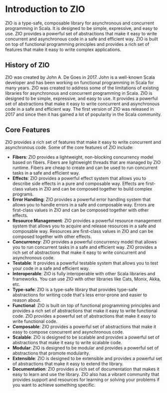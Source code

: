 # Introduction to ZIO

ZIO is a type-safe, composable library for asynchronous and concurrent programming in Scala. It is designed to be simple, expressive, and easy to use. ZIO provides a powerful set of abstractions that make it easy to write concurrent and asynchronous code in a safe and efficient way. ZIO is built on top of functional programming principles and provides a rich set of features that make it easy to write complex applications.

## History of ZIO

ZIO was created by John A. De Goes in 2017. John is a well-known Scala developer and has been working on functional programming in Scala for many years. ZIO was created to address some of the limitations of existing libraries for asynchronous and concurrent programming in Scala. ZIO is designed to be simple, expressive, and easy to use. It provides a powerful set of abstractions that make it easy to write concurrent and asynchronous code in a safe and efficient way. The first version of ZIO was released in 2017 and since then it has gained a lot of popularity in the Scala community.

## Core Features

ZIO provides a rich set of features that make it easy to write concurrent and asynchronous code. Some of the core features of ZIO include:

- **Fibers**: ZIO provides a lightweight, non-blocking concurrency model based on fibers. Fibers are lightweight threads that are managed by ZIO runtime. Fibers are cheap to create and can be used to run concurrent tasks in a safe and efficient way.
- **Effects**: ZIO provides a powerful effect system that allows you to describe side effects in a pure and composable way. Effects are first-class values in ZIO and can be composed together to build complex programs.
- **Error Handling**: ZIO provides a powerful error handling system that allows you to handle errors in a safe and composable way. Errors are first-class values in ZIO and can be composed together with other effects.
- **Resource Management**: ZIO provides a powerful resource management system that allows you to acquire and release resources in a safe and composable way. Resources are first-class values in ZIO and can be composed together with other effects.
- **Concurrency**: ZIO provides a powerful concurrency model that allows you to run concurrent tasks in a safe and efficient way. ZIO provides a rich set of abstractions that make it easy to write concurrent and asynchronous code.
- **Testable**: It provides a powerful testable system that allows you to test your code in a safe and efficient way. 
- **Interoperable**: ZIO is fully interoperable with other Scala libraries and frameworks. You can use ZIO with other libraries like Cats, Monix, Akka, etc.
- **Type-safe**: ZIO is a type-safe library that provides type-safe abstractions for writing code that's less error-prone and easier to reason about.
- **Functional**: ZIO is built on top of functional programming principles and provides a rich set of abstractions that make it easy to write functional code. ZIO provides a powerful set of abstractions that make it easy to write functional code.
- **Composable**: ZIO provides a powerful set of abstractions that make it easy to compose concurrent and asynchronous code.
- **Scalable**: ZIO is designed to be scalable and provides a powerful set of abstractions that make it easy to write scalable code. 
- **Modular**: ZIO is designed to be modular and provides a powerful set of abstractions that promote modularity.
- **Extensible**: ZIO is designed to be extensible and provides a powerful set of abstractions that make it easy to extend the library.
- **Documentation**: ZIO provides a rich set of documentation that makes it easy to learn and use the library. ZIO also has a vibrant community that provides support and resources for learning or solving your problems if you want to achieve something specific.

